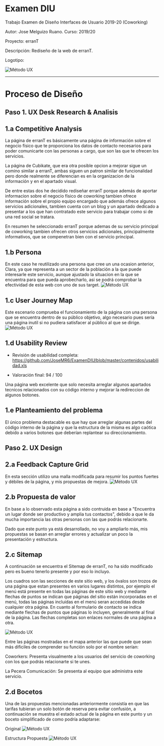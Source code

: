 # Examen DIU 
Trabajo Examen de Diseño Interfaces de Usuario 2019-20 (Coworking)

Autor: Jose Melguizo Ruano.  Curso: 2019/20 

Proyecto: erranT

Descripción: Rediseño de la web de erranT.

Logotipo:

![Método UX](contenidos/logo.jpg)

----- 

# Proceso de Diseño 

## Paso 1. UX Desk Research & Analisis

1.a Competitive Analysis
-----

La página de erranT es básicamente una página de información sobre el negocio físico que te proporciona los datos de contacto necesarios para poder comunicarte con las personas a cargo, que son las que te ofrecen los servicios.

La página de Cubikate, que era otra posible opcion a mejorar sigue un comino similar a erranT, ambas siguen un patron similar de funcionalidad pero donde realmente se diferencian es en la organizacion de la información y en el apartado visual.

De entre estas dos he decidido rediseñar erranT porque además de aportar informacion sobre el negocio físico de coworking tambien ofrece información sobre el propio equipo encargado que además ofrece algunos servicios adicionales, tambien cuenta con un blog y un apartado dedicado a presentar a los que han contratado este servicio para trabajar como si de una red social se tratara.

En resumen he seleccionado erranT porque ademas de su servicio principal de coworking tambien ofrecen otros servicios adicionales, principalmente informativos, que se compenetran bien con el servicio principal.

1.b Persona
-----

En este caso he reutilizado una persona que cree un una ocasion anterior, Clara, ya que representa a un sector de la población a la que puede interesarle este servicio, aunque ajustado la situacion en la que se encuentra para que pueda aprobecharlo, asi se podrá comprobar la efectividad de esta web con uno de sus target.
![Método UX](contenidos/Persona_Clara.png)

1.c User Journey Map
-----

Este escenario comprueba el funcionamiento de la página con una persona que se encuentra dentro de su público objetivo, algo necesario pues sería una página inutil si no pudiera satisfacer al público al que se dirige.
![Método UX](contenidos/Experiencia%20de%20Clara.png)

1.d Usability Review
-----

- Revisión de usabilidad completa: https://github.com/JoseMR6/ExamenDIU/blob/master/contenidos/usabilidad.xls

- Valoración final: 94 / 100

Una página web excelente que solo necesita arreglar algunos apartados tecnicos relacionados con su código interno y mejorar la redireccion de algunos botones.

1.e Planteamiento del problema
-----

El único problema destacable es que hay que arreglar algunas partes del código interno de la página y que la estructura de la misma es algo caótica debido a varios botones que deberían replantear su direccionamiento.


## Paso 2. UX Design 

2.a Feedback Capture Grid
-----

En esta sección utilizo una malla modificada para resumir los puntos fuertes y débiles de la página, y mis propuestas de mejora.
![Método UX](contenidos/malla.png)

2.b Propuesta de valor
-----

En base a lo observado esta página a sido contruida en base a "Encuentra un lugar donde ser productivo y amplia tus contactos", debido a que le da mucha importancia las otras personas con las que podrás relacionarte.

Dado que este punto ya está desarrollado, no voy a ampliarlo más, mis propuestas se basan en arreglar errores y actualizar un poco la presentación y estructura.

2.c Sitemap
-----

A continuación se encuentra el Sitemap de erranT, no ha sido modificado pero es bueno tenerlo presente y por eso lo incluyo.

Los cuadros son las secciones de este sitio web, y los óvalos son trozos de una página que estan presentes en varios lugares distintos, por ejemplo el menú está presente en todas las páginas de este sitio web y mediante flechas de puntos se indican que páginas del sitio están incorporadas en el menú, todas las páginas incluidas en el menú seran accedidas desde cualquier otra página. En cuanto al formulario de contacto se indica mediante flechas de puntos que páginas lo incluyen, generalmente al final de la página. Las flechas completas son enlaces normales de una página a otra.

![Método UX](contenidos/Sitemap.png)

Entre las páginas mostradas en el mapa anterior las que puede que sean más dificiles de comprender su función solo por el nombre serían:

Coworkers: Presenta visualmente a los usuarios del servicio de coworking con los que podrás relacionarte si te unes.

La Pecera Comunicación: Se presenta al equipo que administra este servicio.

2.d Bocetos
-----

Una de las propuestas mencionadas anteriormente consistía en que las tarifas tubieran un solo botón de reserva pera evitar confusión, a continuación se muestra el estado actual de la página en este punto y un boceto simplificado de como podría adaptarse:

Original
![Método UX](contenidos/original_tarifas.png)

Estructura Propuesta
![Método UX](contenidos/boceto_tarifas.png)

